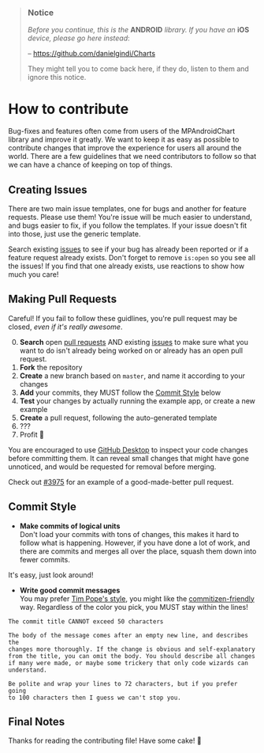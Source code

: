 > ### Notice
> *Before you continue, this is the* **ANDROID** *library. If you have an* **iOS** *device, please go here instead*:
> 
> – https://github.com/danielgindi/Charts
> 
> They might tell you to come back here, if they do, listen to them and ignore this notice.

# How to contribute

Bug-fixes and features often come from users of the MPAndroidChart library and improve it greatly. We want to keep it as easy as possible to contribute changes that improve the experience for users all around the world. There are a few guidelines that we need contributors to follow so that we can have a chance of keeping on top of things.

## Creating Issues

There are two main issue templates, one for bugs and another for feature requests. Please use them! You're issue will be much easier to understand, and bugs easier to fix, if you follow the templates. If your issue doesn't fit into those, just use the generic template.

Search existing [issues] to see if your bug has already been reported or if a feature request already exists. Don't forget to remove `is:open` so you see all the issues! If you find that one already exists, use reactions to show how much you care!

## Making Pull Requests

Careful! If you fail to follow these guidlines, you're pull request may be closed, *even if it's really awesome*. 

  0. **Search** open [pull requests] AND existing [issues] to make sure what you want to do isn't already being worked on or already has an open pull request.
  1. **Fork** the repository
  1. **Create** a new branch based on `master`, and name it according to your changes
  1. **Add** your commits, they MUST follow the [Commit Style](#commit-style) below
  1. **Test** your changes by actually running the example app, or create a new example
  1. **Create** a pull request, following the auto-generated template
  1. ???
  1. Profit :money_with_wings:
  
You are encouraged to use [GitHub Desktop] to inspect your code changes before committing them. It can reveal small changes that might have gone unnoticed, and would be requested for removal before merging.

Check out [#3975](https://github.com/PhilJay/MPAndroidChart/pull/3975) for an example of a good-made-better pull request.

## Commit Style

  * **Make commits of logical units**  
  Don't load your commits with tons of changes, this makes it hard to follow what is happening. However, if you have done a lot of work, and there are commits and merges all over the place, squash them down into fewer commits.
  
  It's easy, just look around!
  
  * **Write good commit messages**  
  You may prefer [Tim Pope's style], you might like the [commitizen-friendly] way. Regardless of the color you pick, you MUST stay within the lines!  
  ```
The commit title CANNOT exceed 50 characters

The body of the message comes after an empty new line, and describes the
changes more thoroughly. If the change is obvious and self-explanatory
from the title, you can omit the body. You should describe all changes
if many were made, or maybe some trickery that only code wizards can
understand.

Be polite and wrap your lines to 72 characters, but if you prefer going
to 100 characters then I guess we can't stop you.
```

## Final Notes

Thanks for reading the contributing file! Have some cake! :cake:

[issues]: https://github.com/PhilJay/MPAndroidChart/issues
[pull requests]: https://github.com/PhilJay/MPAndroidChart/pulls
[GitHub Desktop]: https://desktop.github.com/
[Tim Pope's style]: https://tbaggery.com/2008/04/19/a-note-about-git-commit-messages.html
[commitizen-friendly]: https://github.com/commitizen/cz-cli
